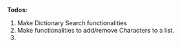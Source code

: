 **Todos:**

1. Make Dictionary Search functionalities
2. Make functionalities to add/remove Characters to a list.
3. 